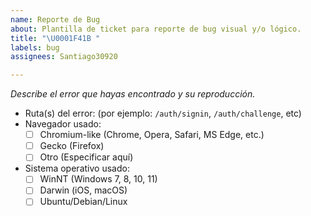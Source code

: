 ```yaml
---
name: Reporte de Bug
about: Plantilla de ticket para reporte de bug visual y/o lógico.
title: "\U0001F41B "
labels: bug
assignees: Santiago30920

---
```


*Describe el error que hayas encontrado y su reproducción.*

- Ruta(s) del error: (por ejemplo: `/auth/signin`, `/auth/challenge`, etc)
- Navegador usado:
  - [ ] Chromium-like (Chrome, Opera, Safari, MS Edge, etc.)
  - [ ] Gecko (Firefox)
  - [ ] Otro (Especificar aquí)
- Sistema operativo usado:
  - [ ] WinNT (Windows 7, 8, 10, 11)
  - [ ] Darwin (iOS, macOS)
  - [ ] Ubuntu/Debian/Linux
